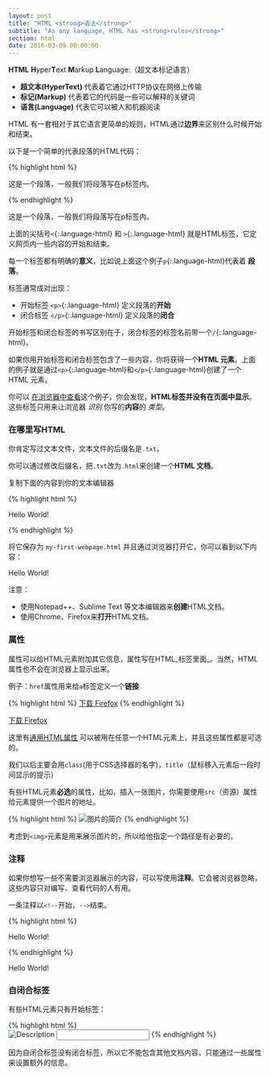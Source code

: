 ```yaml
---
layout: post
title: "HTML <strong>语法</strong>"
subtitle: "As any language, HTML has <strong>rules</strong>"
section: html
date: 2016-03-09 00:00:00
---
```


**HTML**  **H**yper**T**ext **M**arkup **L**anguage:（超文本标记语言）

* **超文本(HyperText)**  代表着它通过HTTP协议在网络上传输
* **标记(Markup)** 代表着它的代码是一些可以解释的关键词
* **语言(Language)** 代表它可以被人和机器阅读

HTML 有一套相对于其它语言更简单的规则，HTML通过**边界**来区别什么时候开始和结束。


以下是一个简单的代表段落的HTML代码：

{% highlight html %}
<p>这是一个段落，一般我们将段落写在p标签内。</p>
{% endhighlight %}

<div class="result"><p>这是一个段落，一般我们将段落写在p标签内。</p></div>

上面的尖括号`<`{:.language-html} 和 `>`{:.language-html} 就是HTML标签，它定义网页内一些内容的开始和结束。

每一个标签都有明确的**意义**，比如说上面这个例子`p`{:.language-html}代表着 **段落**。


标签通常成对出现：

* 开始标签 `<p>`{:.language-html} 定义段落的**开始**
* 闭合标签 `</p>`{:.language-html} 定义段落的**闭合**

开始标签和闭合标签的书写区别在于，闭合标签的标签名前带一个`/`{:.language-html}。

如果你用开始标签和闭合标签包含了一些内容，你将获得一个**HTML 元素**。上面的例子就是通过`<p>`{:.language-html}和`</p>`{:.language-html}创建了一个HTML 元素。

你可以 [在浏览器中查看](/html/sample-paragraph.html)这个例子，你会发现，**HTML标签并没有在页面中显示**。这些标签只用来让浏览器 _识别_ 你写的**内容**的 _类型_。

### 在哪里写HTML

你肯定写过文本文件，文本文件的后缀名是`.txt`。

你可以通过修改后缀名，把`.txt`改为`.html`来创建一个**HTML 文档**。

复制下面的内容到你的文本编辑器

{% highlight html %}
<p>Hello World!</p>
{% endhighlight %}

将它保存为 `my-first-webpage.html` 并且通过浏览器打开它，你可以看到以下内容：

<div class="result"><p>Hello World!</p></div>

注意：
* 使用Notepad++、Sublime Text 等文本编辑器来**创建**HTML文档。
* 使用Chrome、Firefox来**打开**HTML文档。

### 属性


属性可以给HTML元素附加其它信息，属性写在HTML_标签里面_。当然，HTML属性也不会在浏览器上显示出来。


例子：`href`属性用来给`a`标签定义一个**链接**

{% highlight html %}
<a href="http://www.mozilla.com/firefox">下载 Firefox</a>
{% endhighlight %}

<div class="result"><a href="http://www.mozilla.com/firefox">下载 Firefox</a></div>


这里有[通用HTML属性](https://developer.mozilla.org/en-US/docs/Web/HTML/Global_attributes) 可以被用在任意一个HTML元素上，并且这些属性都是可选的。


我们以后主要会用`class`(用于CSS选择器的名字)，`title`（鼠标移入元素后一段时间显示的提示）

有些HTML元素**必选**的属性，比如，插入一张图片，你需要使用`src`（资源）属性给元素提供一个图片的地址。


{% highlight html %}
<img src="#" alt="图片的简介">
{% endhighlight %}

考虑到`<img>`元素是用来展示图片的，所以给他指定一个路径是有必要的。




### 注释

如果你想写一些不需要浏览器展示的内容，可以写使用**注释**。它会被浏览器忽略，这些内容只对编写、查看代码的人有用。


一条注释以`<!--`开始，`-->`结束。

{% highlight html %}
<!-- 这是一条注释，将会被浏览器忽略 -->
<p>Hello World!</p>
{% endhighlight %}


<div class="result"><p>Hello World!</p></div>

### 自闭合标签

有些HTML元素只有开始标签：

{% highlight html %}
<br> <!-- line-break -->
<img src="http://placehold.it/50x50" alt="Description"> <!-- image -->
<input type="text"> <!-- text input -->
{% endhighlight %}

因为自闭合标签没有闭合标签，所以它不能包含其他文档内容，只能通过一些属性来设置额外的信息。
